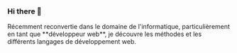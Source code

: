### Hi there 👋
<p> Récemment reconvertie dans le domaine de l'informatique, particulièrement en tant que **développeur web**, je découvre les méthodes et les différents langages de développement web.
<!--
**jojo19-github/jojo19-github** is a ✨ _special_ ✨ repository because its `README.md` (this file) appears on your GitHub profile.

Here are some ideas to get you started:

- 🔭 I’m currently working on ...
- 🌱 I’m currently learning ...
- 👯 I’m looking to collaborate on ...
- 🤔 I’m looking for help with ...
- 💬 Ask me about ...
- 📫 How to reach me: ...
- 😄 Pronouns: ...
- ⚡ Fun fact: ...
-->
